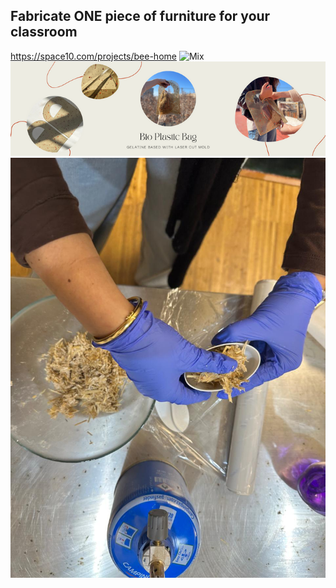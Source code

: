 ## Fabricate ONE piece of furniture for your classroom 

https://space10.com/projects/bee-home
<img src="../images/DigitalPrototyping/M1.jpeg" class="grid-item" alt="Mix">
![Bio bag cover](<../../images/plastic bag cover.png>)
![Bio bag cover](<../../images/DigitalPrototyping/M1.jpeg>)
